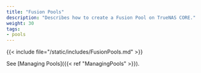```yaml
---
title: "Fusion Pools"
description: "Describes how to create a Fusion Pool on TrueNAS CORE."
weight: 30
tags:
- pools
---
```


{{< include file="/static/includes/FusionPools.md" >}}

See [Managing Pools]({{< ref "ManagingPools" >}}).
